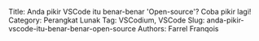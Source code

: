 Title: Anda pikir VSCode itu benar-benar 'Open-source'? Coba pikir lagi!
Category: Perangkat Lunak
Tag: VSCodium, VSCode
Slug: anda-pikir-vscode-itu-benar-benar-open-source
Authors: Farrel Franqois
